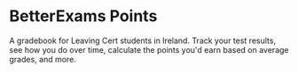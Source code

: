# BetterExams Points
A gradebook for Leaving Cert students in Ireland. Track your test results, see how you do over time, calculate the points you'd earn based on average grades, and more.
